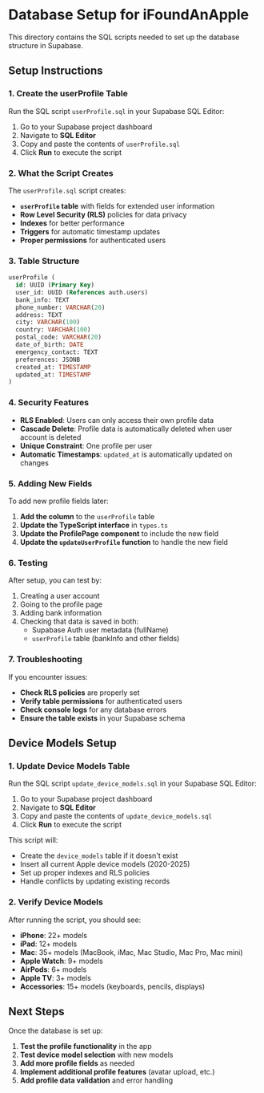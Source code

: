 # Database Setup for iFoundAnApple

This directory contains the SQL scripts needed to set up the database structure in Supabase.

## Setup Instructions

### 1. Create the userProfile Table

Run the SQL script `userProfile.sql` in your Supabase SQL Editor:

1. Go to your Supabase project dashboard
2. Navigate to **SQL Editor**
3. Copy and paste the contents of `userProfile.sql`
4. Click **Run** to execute the script

### 2. What the Script Creates

The `userProfile.sql` script creates:

- **`userProfile` table** with fields for extended user information
- **Row Level Security (RLS)** policies for data privacy
- **Indexes** for better performance
- **Triggers** for automatic timestamp updates
- **Proper permissions** for authenticated users

### 3. Table Structure

```sql
userProfile (
  id: UUID (Primary Key)
  user_id: UUID (References auth.users)
  bank_info: TEXT
  phone_number: VARCHAR(20)
  address: TEXT
  city: VARCHAR(100)
  country: VARCHAR(100)
  postal_code: VARCHAR(20)
  date_of_birth: DATE
  emergency_contact: TEXT
  preferences: JSONB
  created_at: TIMESTAMP
  updated_at: TIMESTAMP
)
```

### 4. Security Features

- **RLS Enabled**: Users can only access their own profile data
- **Cascade Delete**: Profile data is automatically deleted when user account is deleted
- **Unique Constraint**: One profile per user
- **Automatic Timestamps**: `updated_at` is automatically updated on changes

### 5. Adding New Fields

To add new profile fields later:

1. **Add the column** to the `userProfile` table
2. **Update the TypeScript interface** in `types.ts`
3. **Update the ProfilePage component** to include the new field
4. **Update the `updateUserProfile` function** to handle the new field

### 6. Testing

After setup, you can test by:

1. Creating a user account
2. Going to the profile page
3. Adding bank information
4. Checking that data is saved in both:
   - Supabase Auth user metadata (fullName)
   - `userProfile` table (bankInfo and other fields)

### 7. Troubleshooting

If you encounter issues:

- **Check RLS policies** are properly set
- **Verify table permissions** for authenticated users
- **Check console logs** for any database errors
- **Ensure the table exists** in your Supabase schema

## Device Models Setup

### 1. Update Device Models Table

Run the SQL script `update_device_models.sql` in your Supabase SQL Editor:

1. Go to your Supabase project dashboard
2. Navigate to **SQL Editor**
3. Copy and paste the contents of `update_device_models.sql`
4. Click **Run** to execute the script

This script will:
- Create the `device_models` table if it doesn't exist
- Insert all current Apple device models (2020-2025)
- Set up proper indexes and RLS policies
- Handle conflicts by updating existing records

### 2. Verify Device Models

After running the script, you should see:
- **iPhone**: 22+ models
- **iPad**: 12+ models  
- **Mac**: 35+ models (MacBook, iMac, Mac Studio, Mac Pro, Mac mini)
- **Apple Watch**: 9+ models
- **AirPods**: 6+ models
- **Apple TV**: 3+ models
- **Accessories**: 15+ models (keyboards, pencils, displays)

## Next Steps

Once the database is set up:

1. **Test the profile functionality** in the app
2. **Test device model selection** with new models
3. **Add more profile fields** as needed
4. **Implement additional profile features** (avatar upload, etc.)
5. **Add profile data validation** and error handling
